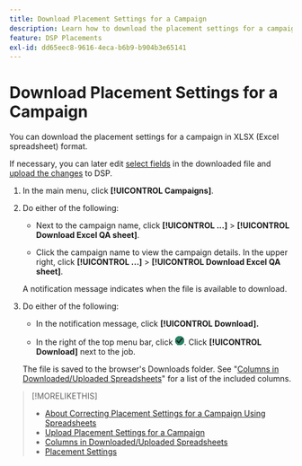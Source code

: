 ```yaml
---
title: Download Placement Settings for a Campaign
description: Learn how to download the placement settings for a campaign using Excel QA spreadsheets.
feature: DSP Placements
exl-id: dd65eec8-9616-4eca-b6b9-b904b3e65141
---
```

# Download Placement Settings for a Campaign

You can download the placement settings for a campaign in XLSX (Excel spreadsheet) format.

If necessary, you can later edit [select fields](qa-sheet-columns.md) in the downloaded file and [upload the changes](qa-sheet-upload.md) to DSP.

1. In the main menu, click **[!UICONTROL Campaigns]**.

1. Do either of the following:

   * Next to the campaign name, click **[!UICONTROL ...]** > **[!UICONTROL Download Excel QA sheet]**.

   * Click the campaign name to view the campaign details. In the upper right, click **[!UICONTROL ...]** > **[!UICONTROL Download Excel QA sheet]**.

    A notification message indicates when the file is available to download.

1. Do either of the following:

    * In the notification message, click **[!UICONTROL Download].**

    * In the right of the top menu bar, click ![Jobs](/help/dsp/assets/downloads.png). Click **[!UICONTROL Download]** next to the job.

    The file is saved to the browser's Downloads folder. See "[Columns in Downloaded/Uploaded Spreadsheets](qa-sheet-columns.md)" for a list of the included columns.

>[!MORELIKETHIS]
>
>* [About Correcting Placement Settings for a Campaign Using Spreadsheets](qa-about.md)
>* [Upload Placement Settings for a Campaign](qa-sheet-upload.md)
>* [Columns in Downloaded/Uploaded Spreadsheets](qa-sheet-columns.md)
>* [Placement Settings](/help/dsp/campaign-management/placements/placement-settings.md)
